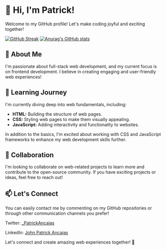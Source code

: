 # 👋 Hi, I'm Patrick!

Welcome to my GitHub profile! Let's make coding joyful and exciting together!

[![GitHub Streak](https://streak-stats.demolab.com?user=JohnPatrickAncajas&theme=holi-theme&exclude_days=Tue&card_width=380)](https://git.io/streak-stats)
[![Anurag's GitHub stats](https://github-readme-stats.vercel.app/api?username=JohnPatrickAncajas&show_icons=true&theme=holi&card_width=380)](https://github.com/anuraghazra/github-readme-stats)

## 👀 About Me

I'm passionate about full-stack web development, and my current focus is on frontend development. I believe in creating engaging and user-friendly web experiences!

## 🌱 Learning Journey

I'm currently diving deep into web fundamentals, including:

- **HTML:** Building the structure of web pages.
- **CSS:** Styling web pages to make them visually appealing.
- **JavaScript:** Adding interactivity and functionality to websites.

In addition to the basics, I'm excited about working with CSS and JavaScript frameworks to enhance my web development skills further.

## 💞️ Collaboration

I'm looking to collaborate on web-related projects to learn more and contribute to the open-source community. If you have exciting projects or ideas, feel free to reach out!

## 📫 Let's Connect

You can easily contact me by commenting on my GitHub repositories or through other communication channels you prefer!

Twitter: [_PatrickAncajas](https://twitter.com/_PatrickAncajas)

LinkedIn: [John Patrick Ancajas](https://www.linkedin.com/in/john-patrick-ancajas-2b808828a/)

Let's connect and create amazing web experiences together! 🚀
